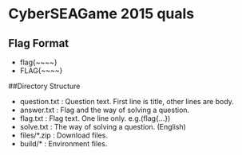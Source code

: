 # CyberSEAGame 2015 quals

## Flag Format
* flag{~~~~}
* FLAG{~~~~}

##Directory Structure
* question.txt : Question text.
First line is title, other lines are body.
* answer.txt : Flag and the way of solving a question. 
* flag.txt : Flag text. One line only. e.g.(flag{...})
* solve.txt : The way of solving a question. (English)
* files/*.zip : Download files.
* build/* : Environment files.



